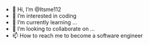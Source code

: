 - 👋 Hi, I’m @Itsme112
- 👀 I’m interested in coding
- 🌱 I’m currently learning ...
- 💞️ I’m looking to collaborate on ...
- 📫 How to reach me to become a software engineer

<!---
Itsme112/Itsme112 is a ✨ special ✨ repository because its `README.md` (this file) appears on your GitHub profile.
You can click the Preview link to take a look at your changes.
--->
